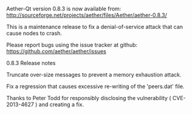 Aether-Qt version 0.8.3 is now available from:
  http://sourceforge.net/projects/aether/files/Aether/aether-0.8.3/

This is a maintenance release to fix a denial-of-service attack that
can cause nodes to crash.

Please report bugs using the issue tracker at github:
  https://github.com/aether/aether/issues

0.8.3 Release notes

Truncate over-size messages to prevent a memory exhaustion attack.

Fix a regression that causes excessive re-writing of the 'peers.dat' file.


Thanks to Peter Todd for responsibly disclosing the vulnerability
( CVE-2013-4627 ) and creating a fix.
